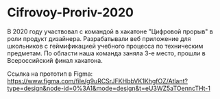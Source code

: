 # Cifrovoy-Proriv-2020
В 2020 году участвовал с командой в хакатоне "Цифровой прорыв" в роли продукт дизайнера. Разрабатывали веб приложение для школьников с геймификацией учебного процесса по техническим предметам. По области наша команда заняла 3-е место, прошли в Всероссийский финал хакатона.

Ссылка на прототип в Figma: https://www.figma.com/file/g9uRCSrJFKHbbVK1KhgfOZ/Atlant?type=design&node-id=0%3A1&mode=design&t=eU3WZ5aTOenncTHt-1
